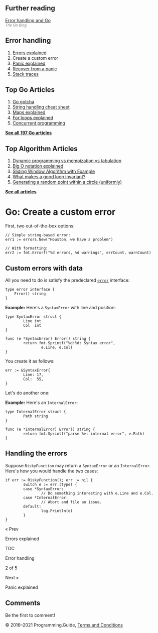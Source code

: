 



## Further reading

[Error handling and Go](https://blog.golang.org/error-handling-and-go)  
<span style="color: grey; font-style: italic; font-size: smaller">The Go Blog</span>

## Error handling

1.  [Errors explained](errors-explained.html)
2.  Create a custom error
3.  [Panic explained](panic-explained.html)
4.  [Recover from a panic](recover-from-panic.html)
5.  [Stack traces](stack-trace.html)

## Top Go Articles

1.  [Go gotcha](go-gotcha.html)
2.  [String handling cheat sheet](string-functions-reference-cheat-sheet.html)
3.  [Maps explained](maps-explained.html)
4.  [For loops explained](for-loop.html)
5.  [Concurrent programming](go-concurrency-tutorial.html)

[**See all 197 Go articles**](index.html)



## Top Algorithm Articles

1.  [Dynamic programming vs memoization vs tabulation](../dynamic-programming-vs-memoization-vs-tabulation.html)
2.  [Big O notation explained](../big-o-notation-explained.html)
3.  [Sliding Window Algorithm with Example](../sliding-window-example.html)
4.  [What makes a good loop invariant?](../what-makes-a-good-loop-invariant.html)
5.  [Generating a random point within a circle (uniformly)](../random-point-within-circle.html)

[**See all articles**](../index.html)

# Go: Create a custom error

First, two out-of-the-box options:

    // Simple string-based error:
    err1 := errors.New("Houston, we have a problem")

    // With formatting:
    err2 := fmt.Errorf("%d errors, %d warnings", errCount, warnCount)

## Custom errors with data

All you need to do is satisfy the predeclared [`error`](https://golang.org/ref/spec/#Errors) interface:

    type error interface {
        Error() string
    }

**Example:** Here's a `SyntaxError` with line and position:

    type SyntaxError struct {
            Line int
            Col  int
    }

    func (e *SyntaxError) Error() string {
            return fmt.Sprintf("%d:%d: Syntax error",
                    e.Line, e.Col)
    }

You create it as follows:

    err := &SyntaxError{
            Line: 17,
            Col:  55,
    }

Let's do another one:

**Example:** Here's an `InternalError`:

    type InternalError struct {
            Path string
    }

    func (e *InternalError) Error() string {
            return fmt.Sprintf("parse %v: internal error", e.Path)
    }

## Handling the errors

Suppose `RiskyFunction` may return a `SyntaxError` or an `InternalError`. Here's how you would handle the two cases:

    if err := RiskyFunction(); err != nil {
            switch e := err.(type) {
            case *SyntaxError:
                    // Do something interesting with e.Line and e.Col.
            case *InternalError:
                    // Abort and file an issue.
            default:
                    log.Println(e)
            }
    }

<a href="errors-explained.html" class="prev"></a>

« Prev

Errors explained

[](go-errors-tutorial.html)

TOC

Error handling

2 of 5

<a href="panic-explained.html" class="next"></a>

Next »

Panic explained

## Comments

Be the first to comment!

© 2016–2021 Programming.Guide, [Terms and Conditions](../terms-and-conditions.html)
